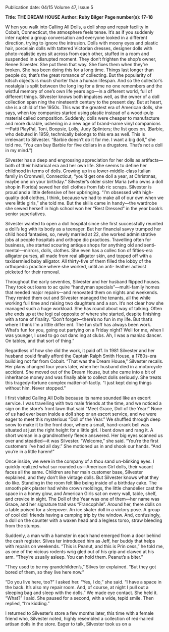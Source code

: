 Publication date: 04/15
Volume 47, Issue 5

**Title: THE DREAM HOUSE**
**Author: Ruby Bilger**
**Page number(s): 17-18**

W
hen you walk into Calling All Dolls, a doll shop 
and repair facility in Cobalt, Connecticut, the 
atmosphere feels tense. It’s as if you suddenly inter­
rupted a group conversation and everyone looked in 
a different direction, trying to ignore the intrusion. 
Dolls with moony eyes and plastic hair, porcelain dolls 
with tattered Victorian dresses, designer dolls with 
photo-realistic eyes sit across from each other, stuffed 
in a room and suspended in a disrupted moment. 
They don’t frighten the shop’s owner, Renee Silvester. 
She put them that way. She fixes them when they’re 
broken. She has been doing this for a long time. 
Things last longer than people do; that’s the great 
romance of collecting. But the popularity of kitsch 
objects is much shorter than a human lifespan. And 
so the collector’s nostalgia is split between the long­
ing for a time no one remembers and the wistful 
memory of one’s own life years ago—in a different 
world, full of different things. Silvester knows both 
impulses well, as the owner of a doll collection span­
ning the nineteenth century to the present day. But at 
heart, she is a child of the 1950s. This was the greatest 
era of American dolls, she says, when toy companies 
started using plastic instead of a wood-pulp material 
called composition. Suddenly, dolls were cheaper to 
manufacture and more durable, ushering in a new age 
of brand-name vinyl companions—Patti PlayPal, Toni, 
Boopsie, Lolly, Judy Splinters; the list goes on. (Barbie, 
who debuted in 1959, technically belongs to this era 
as well. This is irrelevant to Silvester. “Barbie doesn’t 
do it for me. I want a big doll,” she told me. “You can 
buy Barbie for five dollars in a drugstore. That’s not a 
doll in my mind.”) 

Silvester has a deep and engrossing appreciation 
for her dolls as artifacts—both of their historical era 
and her own life. She seems to define her childhood 
in terms of dolls. Growing up in a lower-middle-class 
Italian family in Cromwell, Connecticut, “you’d get 
one doll a year, at Christmas, maybe one on your 
birthday.” Silvester’s older sister Maria (who owns a 
doll shop in Florida) sewed her doll clothes from fab­
ric scraps. Silvester is proud and a little defensive of 
her upbringing. “I’m obsessed with high-quality doll 
clothes, I think, because we had to make all of our 
own when we were little girls,” she told me. But the 
skills came in handy—the wardrobe she sewed herself 
in high school won her “Best Dressed” in the year­
book’s senior superlatives. 

Silvester wanted to open a doll hospital since she 
first successfully reunited a doll’s leg with its body as 
a teenager. But her financial savvy trumped her child­
hood fantasies, so, newly married at 22, she worked 
administrative jobs at people hospitals and orthope­
dic practices. Travelling often for business, she started 
scouring antique shops for anything old and senti­
mental—mirrors, dolls, clothes. She even has a collec­
tion of fifties-era alligator purses, all made from real 
alligator skin, and topped off with a taxidermied baby 
alligator. All thirty-five of them filled the lobby of the 
orthopedic practice where she worked, until an anti-
leather activist picketed for their removal.

Throughout the early seventies, Silvester and her 
husband flipped houses. They took out loans to ac­
quire “handyman specials”—multi-family homes that 
needed major repairs—and renovated them on nights 
and weekends. They rented them out and Silvester 
managed the tenants, all the while working full time 
and raising two daughters and a son. It’s not clear how 
she managed such a huge workload. She has round­
about way of talking. Often she ends up at the logi­
cal opposite of where she started, despite finishing 
with a tone of finality. “Don’t forget—there’s no fun 
in my life. But that’s where I think I’m a little differ­
ent. The fun stuff has always been work. What’s fun 
for you, going out partying on a Friday night? Well 
for me, when I was younger, I used to go out danc­
ing at clubs. Ah, I was a maniac dancer. On tables, and 
that sort of thing.” 

Regardless of how she did the work, it paid off. 
In 1981 Silvester and her husband could finally afford 
the Captain Ralph Smith House, a 1780s-era build­
ing not far from Cobalt. “That was the Dream House,” 
Silvester recalls. Her plans changed four years later, 
when her husband died in a motorcycle accident. She 
moved out of the Dream House, but she came into 
a bit of inheritance money and was finally able to 
collect dolls seriously. She treats this tragedy-fortune 
complex matter-of-factly. “I just kept doing things 
without him. Never stopped.” 

I first visited Calling All Dolls because its name 
sounded like an escort service. I was travelling with 
two male friends at the time, and we noticed a sign 
on the store’s front lawn that said “Meet Grace, Doll of 
the Year!”  None of us had ever been inside a doll shop 
or an escort service, and we were eager to meet this 
mysterious “Doll of the Year.” We shuffled through 
deep snow to make it to the front door, where a 
small, hand-crank bell was situated at just the right 
height for a little girl. I bent down and rang it. A short 
woman in a grandmotherly fleece answered. Her big 
eyes scanned us over and steadied—it was Silvester. 
“Welcome,” she said. “You’re the first customers I’ve 
had all day.” She motioned us in and shook our hands. 
“And you’re in a little harem!”

Once inside, we were in the company of a thou­
sand un-blinking eyes. I quickly realized what sur­
rounded us—American Girl dolls, their vacant faces 
all the same. Children are her main customer base, 
Silvester explained, and they don’t like vintage dolls. 
But Silvester knows what they do like. Standing in 
the room felt like being inside of a birthday cake. 
The smooth pink plaster had white crown moldings, 
the little chandelier cast the space in a honey glow, 
and American Girls sat on every wall, table, shelf, 
and crevice in sight. The Doll of the Year was one of 
them—her name was Grace, and her signature trait 
was “Francophile”. Around her, there dolls on a table 
poised for a sleepover. An ice skater doll in a victory 
pose. A group of cool doll friends having a camping 
trip by the window. And, confusingly, a doll on the 
counter with a waxen head and a legless torso, straw 
bleeding from the stumps. 

Suddenly, a man with a hamster in each hand 
emerged from a door behind the cash register.  Silves­
ter introduced him as Jeff, her buddy that helps with 
repairs on weekends. “This is Peanut, and this is Prin­
cess,” he told me, as one of the vicious rodents wrig­
gled out of his grip and clawed at his arm. “They’re 
usually asleep. You can hold them. Peanut’s a biter.” 

“They used to be my grandchildren’s,” Silves­
ter explained. “But they got bored of them, so they 
live here now.” 

“Do you live here, too?” I asked her. 
“Yes, I do,” she said. “I have a space in the back. 
It’s also my repair room. And, of course, at night I pull 
out a sleeping bag and sleep with the dolls.” We made 
eye contact. She held it. 
“What?” I said. 
She paused for a second, with a wide, tepid smile. 
Then replied, “I’m kidding.” 

I returned to Silvester’s store a few months later, 
this time with a female friend who, Silvester noted, 
highly resembled a collection of red-haired artisan 
dolls in the store. Eager to talk, Silvester took us on a